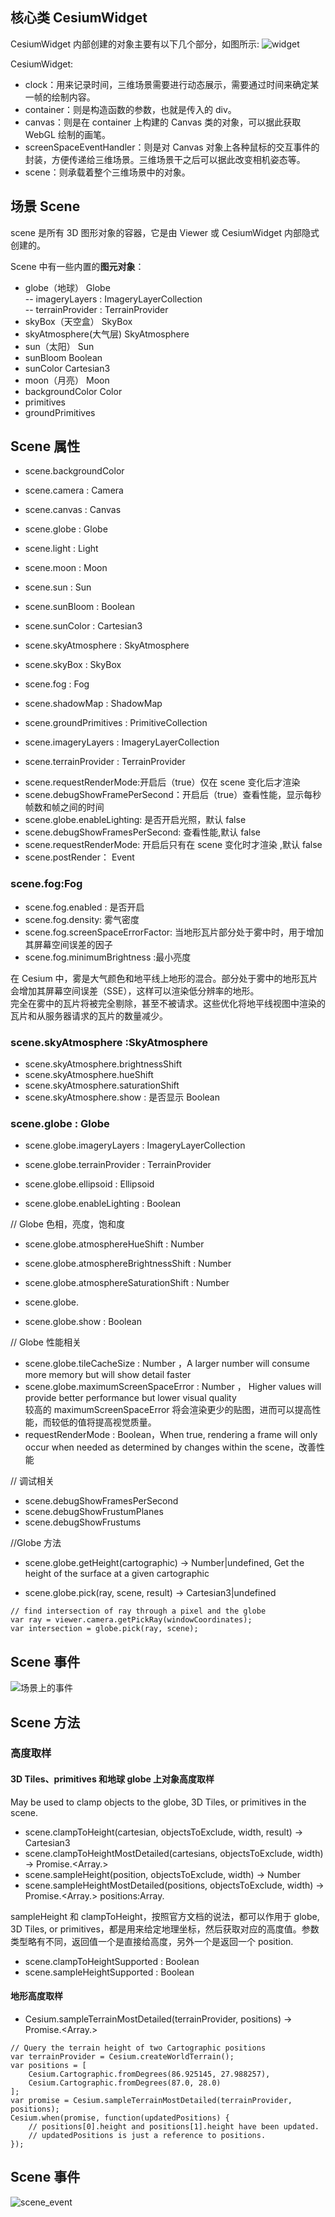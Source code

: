 ## 核心类 CesiumWidget

CesiumWidget 内部创建的对象主要有以下几个部分，如图所示:
![widget](./widget.png)

CesiumWidget:

- clock：用来记录时间，三维场景需要进行动态展示，需要通过时间来确定某一帧的绘制内容。
- container：则是构造函数的参数，也就是传入的 div。
- canvas：则是在 container 上构建的 Canvas 类的对象，可以据此获取 WebGL 绘制的画笔。
- screenSpaceEventHandler：则是对 Canvas 对象上各种鼠标的交互事件的封装，方便传递给三维场景。三维场景干之后可以据此改变相机姿态等。
- scene：则承载着整个三维场景中的对象。

## 场景 Scene

scene 是所有 3D 图形对象的容器，它是由 Viewer 或 CesiumWidget 内部隐式创建的。

Scene 中有一些内置的**图元对象**：

- globe（地球） Globe  
   -- imageryLayers : ImageryLayerCollection  
   -- terrainProvider : TerrainProvider
- skyBox（天空盒） SkyBox
- skyAtmosphere(大气层) SkyAtmosphere
- sun（太阳） Sun
- sunBloom Boolean
- sunColor Cartesian3
- moon（月亮） Moon
- backgroundColor Color
- primitives
- groundPrimitives

## Scene 属性

- scene.backgroundColor
- scene.camera : Camera
- scene.canvas : Canvas
- scene.globe : Globe

- scene.light : Light
- scene.moon : Moon
- scene.sun : Sun
- scene.sunBloom : Boolean
- scene.sunColor : Cartesian3

- scene.skyAtmosphere : SkyAtmosphere
- scene.skyBox : SkyBox

- scene.fog : Fog
- scene.shadowMap : ShadowMap

- scene.groundPrimitives : PrimitiveCollection
- scene.imageryLayers : ImageryLayerCollection
- scene.terrainProvider : TerrainProvider

* scene.requestRenderMode:开启后（true）仅在 scene 变化后才渲染
* scene.debugShowFramePerSecond：开启后（true）查看性能，显示每秒帧数和帧之间的时间
* scene.globe.enableLighting: 是否开启光照，默认 false
* scene.debugShowFramesPerSecond: 查看性能,默认 false
* scene.requestRenderMode: 开启后只有在 scene 变化时才渲染 ,默认 false
* scene.postRender： Event

### scene.fog:Fog

- scene.fog.enabled : 是否开启
- scene.fog.density: 雾气密度
- scene.fog.screenSpaceErrorFactor: 当地形瓦片部分处于雾中时，用于增加其屏幕空间误差的因子
- scene.fog.minimumBrightness :最小亮度

在 Cesium 中，雾是大气颜色和地平线上地形的混合。部分处于雾中的地形瓦片会增加其屏幕空间误差（SSE），这样可以渲染低分辨率的地形。  
完全在雾中的瓦片将被完全剔除，甚至不被请求。这些优化将地平线视图中渲染的瓦片和从服务器请求的瓦片的数量减少。

### scene.skyAtmosphere :SkyAtmosphere

- scene.skyAtmosphere.brightnessShift
- scene.skyAtmosphere.hueShift
- scene.skyAtmosphere.saturationShift
- scene.skyAtmosphere.show : 是否显示 Boolean

### scene.globe : Globe

- scene.globe.imageryLayers : ImageryLayerCollection
- scene.globe.terrainProvider : TerrainProvider
- scene.globe.ellipsoid : Ellipsoid

- scene.globe.enableLighting : Boolean

// Globe 色相，亮度，饱和度

- scene.globe.atmosphereHueShift : Number
- scene.globe.atmosphereBrightnessShift : Number
- scene.globe.atmosphereSaturationShift : Number
- scene.globe.

- scene.globe.show : Boolean

// Globe 性能相关

- scene.globe.tileCacheSize : Number ，A larger number will consume more memory but will show detail faster
- scene.globe.maximumScreenSpaceError : Number ， Higher values will provide better performance but lower visual quality  
  较高的 maximumScreenSpaceError 将会渲染更少的贴图，进而可以提高性能，而较低的值将提高视觉质量。
- requestRenderMode : Boolean，When true, rendering a frame will only occur when needed as determined by changes within the scene，改善性能

// 调试相关

- scene.debugShowFramesPerSecond
- scene.debugShowFrustumPlanes
- scene.debugShowFrustums

//Globe 方法

- scene.globe.getHeight(cartographic) → Number|undefined, Get the height of the surface at a given cartographic

- scene.globe.pick(ray, scene, result) → Cartesian3|undefined

```
// find intersection of ray through a pixel and the globe
var ray = viewer.camera.getPickRay(windowCoordinates);
var intersection = globe.pick(ray, scene);
```

## Scene 事件

![场景上的事件](./场景上的事件.png)

## Scene 方法

### 高度取样

#### 3D Tiles、primitives 和地球 globe 上对象高度取样

May be used to clamp objects to the globe, 3D Tiles, or primitives in the scene.

- scene.clampToHeight(cartesian<Cartesian3>, objectsToExclude, width, result) → Cartesian3
- scene.clampToHeightMostDetailed(cartesians, objectsToExclude, width) → Promise.<Array.<Cartesian3>>
- scene.sampleHeight(position<Cartographic>, objectsToExclude, width) → Number
- scene.sampleHeightMostDetailed(positions<Cartographic>, objectsToExclude, width) → Promise.<Array.<Cartographic>> positions:Array.<Cartographic>

sampleHeight 和 clampToHeight，按照官方文档的说法，都可以作用于 globe, 3D Tiles, or primitives，都是用来给定地理坐标，然后获取对应的高度值。参数类型略有不同，返回值一个是直接给高度，另外一个是返回一个 position.

- scene.clampToHeightSupported : Boolean
- scene.sampleHeightSupported : Boolean

#### 地形高度取样

- Cesium.sampleTerrainMostDetailed(terrainProvider, positions) → Promise.<Array.<Cartographic>>

```
// Query the terrain height of two Cartographic positions
var terrainProvider = Cesium.createWorldTerrain();
var positions = [
    Cesium.Cartographic.fromDegrees(86.925145, 27.988257),
    Cesium.Cartographic.fromDegrees(87.0, 28.0)
];
var promise = Cesium.sampleTerrainMostDetailed(terrainProvider, positions);
Cesium.when(promise, function(updatedPositions) {
    // positions[0].height and positions[1].height have been updated.
    // updatedPositions is just a reference to positions.
});
```

## Scene 事件

![scene_event](./scene_event.png)
